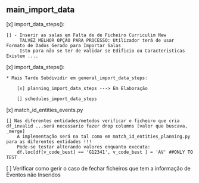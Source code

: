 ## main_import_data

[x] import_data_steps():

    [] - Inserir as salas em Falta de de Ficheiro Curriculim New
         TALVEZ MELHOR OPÇÂO PARA PROCESSO: Utilizador terá de usar Formato de Dados Gerado para Importar Salas
         Isto para não se ter de validar se Edificio ou Caracteristicas Existem ....


[x] import_data_steps():

    * Mais Tarde Subdividir em general_import_data_steps:

        [x] planning_import_data_steps ---> Em Elaboração

        [] schedules_import_data_steps


[x] match_id_entities_events.py

    [] Nas diferentes entidades/metodos verificar o ficheiro que cria df_invalid ...será necessario fazer drop columns [valor que buscava, _merge]
        A implementação será na tal como em match_id_entities_planning.py para as diferentes entidades !!!
        Pode-se testar alterando valores enquanto executa:
        df.loc[df[v_code_best] == 'G12341', v_code_best ] = 'AV' ##ONLY TO TEST

[ ] Verificar como gerir o caso de fechar ficheiros que tem a informação de Eventos não Inseridos